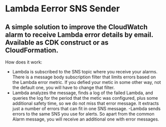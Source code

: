 # Lambda Eerror SNS Sender

## A simple solution to improve the CloudWatch alarm to receive Lambda error details by email. Available as CDK construct or as CloudFormation.

How does it work:
- Lambda is subscribed to the SNS topic where you receive your alarms. There is a message body subscription filter that limits errors based on the Lambda error metric. If you defied your metic in some other way, not the default one, you will have to change that filter.
- Lambda analyzes the message, finds a log of the failed Lambda, and queries the log for the period that the metic was configured, plus some additional safety time, so we do not miss that error message. It extracts just a number of errors that can fit in one SNS message.
 -Lambda sends errors to the same SNS you use for alerts. So apart from the common Alarm message, you will receive an additional one with error messages.
